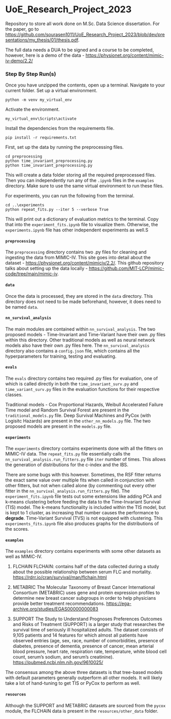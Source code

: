 # **UoE_Research_Project_2023**

Repository to store all work done on M.Sc. Data Science dissertation. For the paper, go to https://github.com/sourasen1011/UoE_Research_Project_2023/blob/dev/presentations/my_thesis/01/thesis.pdf.

The full data needs a DUA to be signed and a course to be completed, however, here is a demo of the data - https://physionet.org/content/mimic-iv-demo/2.2/

### Step By Step Run(s)
Once you have unzipped the contents, open up a terminal.
Navigate to your current folder. Set up a virtual environment.
```
python -m venv my_virtual_env
```
Activate the environment.
```
my_virtual_env\Scripts\activate
```
Install the dependencies from the requirements file.
```
pip install -r requirements.txt
```
First, set up the data by running the preprocessing files.
```
cd preprocessing
python time_invariant_preprocessing.py
python time_invariant_preprocessing.py
```
This will create a data folder storing all the required preprocessed files. Then you can independently run any of the ```.ipynb``` files in the ```examples``` directory. Make sure to use the same virtual environment to run these files.

For experiments, you can run the following from the terminal.
```
cd ..\experiments
python repeat_fits.py --iter 5 --verbose True
```
This will print out a dictionary of evaluation metrics to the terminal. Copy that into the ```experiment_fits.ipynb``` file to visualize them. Otherwise, the ```experiments.ipynb``` file has other independent experiments as well.S

#### ```preprocessing```

The ```preprocessing``` directory contains two .py files for cleaning and ingesting the data from MIMIC-IV. This site goes into detail about the dataset - https://physionet.org/content/mimiciv/2.2/. This github repository talks about setting up the data locally - https://github.com/MIT-LCP/mimic-code/tree/main/mimic-iv.


#### ```data```

Once the data is processed, they are stored in the ```data``` directory. This directory does not need to be made beforehand, however, it does need to be named ```data```.

#### ```nn_survival_analysis```

The main modules are contained within ```nn_survival_analysis```. The two proposed models - Time-Invariant and Time-Variant have their own .py files within this directory. Other traditional models as well as neural network models also have their own .py files here. The ```nn_survival_analysis``` directory also contains a ```config.json``` file, which contains all the hyperparameters for training, testing and evaluating.


#### ```evals```

The ```evals``` directory contains two required .py files for evaluation, one of which is called directly in both the ```time_invariant_surv.py``` and ```time_variant_surv.py``` files in the evaluation functions for their respective classes. 

Traditional models - Cox Proportional Hazards, Weibull Accelerated Failure Time model and Random Survival Forest are present in the ```traditional_models.py``` file. Deep Survival Machines and PyCox (with Logisitc Hazards) are present in the ```other_nn_models.py``` file. The two proposed models are present in the ```models.py``` file.


#### ```experiments```

The ```experiments``` directory contains experiments done with all the fitters on MIMIC-IV data. The ```repeat_fits.py``` file essentially calls the ```nn_survival_analysis.run_fitters.py``` file ```iter``` number of times. This allows the generation of distributions for the c-index and the IBS.

There are some bugs with this however. Sometimes, the RSF fitter returns the exact same value over multiple fits when called in conjunction with other fitters, but not when called alone (by commenting out every other fitter in the ```nn_survival_analysis.run_fitters.py``` file). The ```experiment_fits.ipynb``` file tests out some extensions like adding PCA and k-means clustering before feeding the data to the Time-Invariant Survival (TIS) model. The k-means functionality is included within the TIS model, but is kept to 1 cluster, as increasing that number causes the performance to **degrade**. Time-Variant Survival (TVS) is not equipped with clustering. This ```experiments_fits.ipynb``` file also produces graphs for the distributions of the scores.

#### ```examples```

The ```examples``` directory contains experiments with some other datasets as well as MIMIC-IV.
1. FLCHAIN
FLCHAIN: contains half of the data collected during a study about the possible relationship between serum FLC and mortality.
https://rdrr.io/cran/survival/man/flchain.html

2. METABRIC
The Molecular Taxonomy of Breast Cancer International Consortium (METABRIC) uses gene and protein expression profiles to determine new breast cancer subgroups in order to help physicians provide better treatment recommendations.
https://ega-archive.org/studies/EGAS00000000083

3. SUPPORT
The Study to Understand Prognoses Preferences Outcomes and Risks of Treatment (SUPPORT) is a larger study that researches the survival time of seriously ill hospitalized adults. The dataset consists of 9,105 patients and 14 features for which almost all patients have observed entries (age, sex, race, number of comorbidities, presence of diabetes, presence of dementia, presence of cancer, mean arterial blood pressure, heart rate, respiration rate, temperature, white blood cell count, serum’s sodium, and serum’s creatinine).
https://pubmed.ncbi.nlm.nih.gov/9610025/

The consensus among the above three datasets is that tree-based models with default parameters generally outperform all other models. It will likely take a lot of hand-tuning to get TIS or PyCox to perform as well.

#### ```resources```

Although the SUPPORT and METABRIC datasets are sourced from the ```pycox``` module, the FLCHAIN data is present in the ```resources/other_data``` folder.